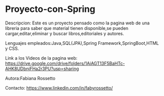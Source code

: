 # Proyecto-con-Spring

Descripcion: Este es un proyecto pensado como la pagina web de una libreria para saber que material tienen disponible,se pueden cargar,editar,eliminar y buscar libros,editoriales y autores. 

Lenguajes empleados:Java,SQL(JPA),Spring Framework,SpringBoot,HTML y CSS.

Link a los Videos de la pagina web: https://drive.google.com/drive/folders/1AiAGT13F5BaHTc-AHK8UDbnjFHa2r3PU?usp=sharing

Autora:Fabiana Rossetto

Contacto: https://www.linkedin.com/in/fabyrossetto/
